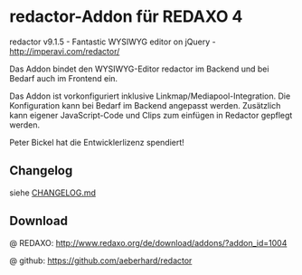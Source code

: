 redactor-Addon für REDAXO 4
===========================

redactor v9.1.5 - Fantastic WYSIWYG editor on jQuery - http://imperavi.com/redactor/

Das Addon bindet den WYSIWYG-Editor redactor im Backend und bei Bedarf auch im Frontend ein.

Das Addon ist vorkonfiguriert inklusive Linkmap/Mediapool-Integration. Die Konfiguration
kann bei Bedarf im Backend angepasst werden. Zusätzlich kann eigener JavaScript-Code und Clips zum
einfügen in Redactor gepflegt werden.


Peter Bickel hat die Entwicklerlizenz spendiert!


Changelog
---------

siehe [CHANGELOG.md](CHANGELOG.md)


Download
--------

@ REDAXO: http://www.redaxo.org/de/download/addons/?addon_id=1004

@ github: https://github.com/aeberhard/redactor

